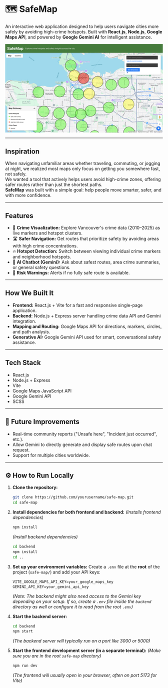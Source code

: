 # 🗺️ SafeMap

An interactive web application designed to help users navigate cities more safely by avoiding high-crime hotspots.
Built with **React.js**, **Node.js**, **Google Maps API**, and powered by **Google Gemini AI** for intelligent assistance.

![SafeMap Landing Page](src/assets/images/landingPage.png)

---

## Inspiration

When navigating unfamiliar areas whether traveling, commuting, or jogging at night, we realized most maps only focus on getting you somewhere fast, not safely.  
We wanted a tool that actively helps users avoid high-crime zones, offering safer routes rather than just the shortest paths.  
**SafeMap** was built with a simple goal: help people move smarter, safer, and with more confidence.

---

## Features

-   📍 **Crime Visualization:**
    Explore Vancouver's crime data (2010–2025) as live markers and hotspot clusters.
-   🛣️ **Safer Navigation:**
    Get routes that prioritize safety by avoiding areas with high crime concentrations.
-   🔥 **Hotspot Detection:**
    Switch between viewing individual crime markers and neighborhood hotspots.
-   🤖 **AI Chatbot (Gemini):**
    Ask about safest routes, area crime summaries, or general safety questions.
-   🛑 **Risk Warnings:**
    Alerts if no fully safe route is available.

---

## How We Built It

-   **Frontend:**
    React.js + Vite for a fast and responsive single-page application.
-   **Backend:**
    Node.js + Express server handling crime data API and Gemini integration.
-   **Mapping and Routing:**
    Google Maps API for directions, markers, circles, and path analysis.
-   **Generative AI:**
    Google Gemini API used for smart, conversational safety assistance.

---

## Tech Stack

-   React.js
-   Node.js + Express
-   Vite
-   Google Maps JavaScript API
-   Google Gemini API
-   SCSS

---

## 🔮 Future Improvements

-   Real-time community reports ("Unsafe here", "Incident just occurred", etc.).
-   Allow Gemini to directly generate and display safe routes upon chat request.
-   Support for multiple cities worldwide.

---

## ⚙️ How to Run Locally

1.  **Clone the repository:**
    ```bash
    git clone https://github.com/yourusername/safe-map.git
    cd safe-map
    ```

2.  **Install dependencies for both frontend and backend:**
    *(Installs frontend dependencies)*
    ```bash
    npm install
    ```
    *(Install backend dependencies)*
    ```bash
    cd backend
    npm install
    cd ..
    ```

3.  **Set up your environment variables:**
    Create a `.env` file at the **root** of the project (`safe-map/`) and add your API keys:
    ```env
    VITE_GOOGLE_MAPS_API_KEY=your_google_maps_key
    GEMINI_API_KEY=your_gemini_api_key
    ```
    *(Note: The backend might also need access to the Gemini key depending on your setup. If so, create a `.env` file inside the `backend` directory as well or configure it to read from the root `.env`)*

4.  **Start the backend server:**
    ```bash
    cd backend
    npm start
    ```
    *(The backend server will typically run on a port like 3000 or 5000)*

5.  **Start the frontend development server (in a separate terminal):**
    *(Make sure you are in the root `safe-map` directory)*
    ```bash
    npm run dev
    ```
    *(The frontend will usually open in your browser, often on port 5173 for Vite)*
